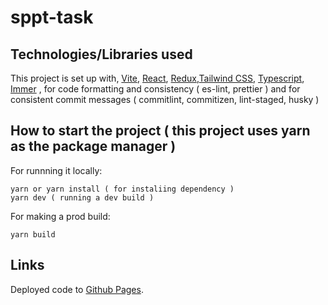 # sppt-task

## Technologies/Libraries used
This project is set up with, [Vite](https://vitejs.dev/), [React](https://reactjs.org/), [Redux](https://redux.js.org/),[Tailwind CSS](https://tailwindcss.com/), [Typescript](https://www.typescriptlang.org/), [Immer](https://immerjs.github.io/immer/) , for code formatting and consistency ( es-lint, prettier ) and for consistent commit messages ( commitlint, commitizen, lint-staged, husky )

## How to start the project ( this project uses yarn as the package manager )

For runnning it locally: 
``` 
yarn or yarn install ( for instaliing dependency )
yarn dev ( running a dev build )
```

For making a prod build: 
``` 
yarn build
```

## Links

Deployed code to [Github Pages](https://grvv.github.io/sppt-task/).

